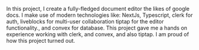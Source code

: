 In this project, I create a fully-fledged document editor the likes of google docs.
I make use of modern technologies like: NextJs, Typescript, clerk for auth, liveblocks for multi-user collaboration
tiptap for the editor functionality., and convex for database.
This project gave me a hands on experience working with clerk, and convex, and also tiptap.
I am proud of how this project turned out.
